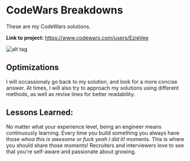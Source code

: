 # CodeWars Breakdowns

These are my CodeWars solutions.

**Link to project:** https://www.codewars.com/users/EzieVee

![alt tag](https://images.pexels.com/photos/6424586/pexels-photo-6424586.jpeg?cs=srgb&dl=pexels-nemuel-sereti-6424586.jpg&fm=jpg)


## Optimizations

I will occassionaly go back to my solution, and look for a more concise answer. At times, I will also try to approach my solutions using different methods, as well as revise lines for better readability.

## Lessons Learned:

No matter what your experience level, being an engineer means continuously learning. Every time you build something you always have those *whoa this is awesome* or *fuck yeah I did it!* moments. This is where you should share those moments! Recruiters and interviewers love to see that you're self-aware and passionate about growing.

